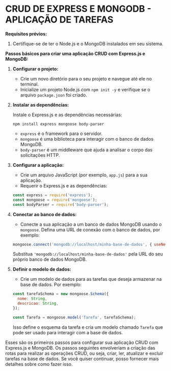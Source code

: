 # CRUD DE EXPRESS E MONGODB - APLICAÇÃO DE TAREFAS
**Requisitos prévios:**

1. Certifique-se de ter o Node.js e o MongoDB instalados em seu sistema.

**Passos básicos para criar uma aplicação CRUD com Express.js e MongoDB:**

1. **Configurar o projeto:**

   - Crie um novo diretório para o seu projeto e navegue até ele no terminal.
   - Inicialize um projeto Node.js com `npm init -y` e verifique se o arquivo `package.json` foi criado.

2. **Instalar as dependências:**

   Instale o Express.js e as dependências necessárias:

   ```
   npm install express mongoose body-parser
   ```

   - `express` é o framework para o servidor.
   - `mongoose` é uma biblioteca para interagir com o banco de dados MongoDB.
   - `body-parser` é um middleware que ajuda a analisar o corpo das solicitações HTTP.

3. **Configurar a aplicação:**

   - Crie um arquivo JavaScript (por exemplo, `app.js`) para a sua aplicação.
   - Requerir o Express.js e as dependências:

   ```javascript
   const express = require('express');
   const mongoose = require('mongoose');
   const bodyParser = require('body-parser');
   ```

4. **Conectar ao banco de dados:**

   - Conecte a sua aplicação a um banco de dados MongoDB usando o `mongoose`. Defina uma URL de conexão com o banco de dados, por exemplo:

   ```javascript
   mongoose.connect('mongodb://localhost/minha-base-de-dados', { useNewUrlParser: true, useUnifiedTopology: true });
   ```

   Substitua `'mongodb://localhost/minha-base-de-dados'` pela URL do seu próprio banco de dados MongoDB.

5. **Definir o modelo de dados:**

   - Crie um modelo de dados para as tarefas que deseja armazenar na base de dados. Por exemplo:

   ```javascript
   const tarefaSchema = new mongoose.Schema({
     nome: String,
     descricao: String,
   });

   const Tarefa = mongoose.model('Tarefa', tarefaSchema);
   ```

   Isso define o esquema da tarefa e cria um modelo chamado `Tarefa` que pode ser usado para interagir com a base de dados.

Esses são os primeiros passos para configurar sua aplicação CRUD com Express.js e MongoDB. Os passos seguintes envolveriam a criação das rotas para realizar as operações CRUD, ou seja, criar, ler, atualizar e excluir tarefas na base de dados. Se você quiser continuar, posso fornecer mais detalhes sobre como fazer isso.